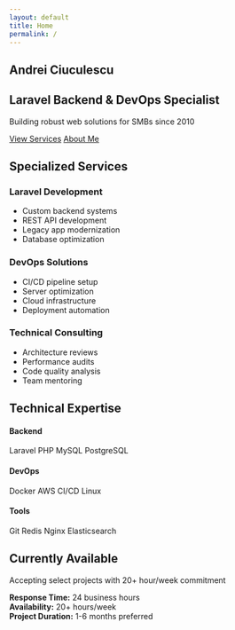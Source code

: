```yaml
---
layout: default
title: Home
permalink: /
---
```


<section class="hero section--full">
  <div class="hero-content inner">
    <h1>Andrei Ciuculescu</h1>
    <h2>Laravel Backend & DevOps Specialist</h2>
    <p class="hero-subtitle">Building robust web solutions for SMBs since 2010</p>
    <div class="hero-buttons">
      <a href="#services" class="btn btn-primary">View Services</a>
      <a href="/about" class="btn btn-secondary">About Me</a>
    </div>
  </div>
</section>

<section id="services" class="services section--full">
  <div class="inner">
    <h2>Specialized Services</h2>
    <div class="services-grid">
      <div class="service-card">
        <div class="service-icon">
          <i class="fab fa-laravel"></i>
        </div>
        <h3>Laravel Development</h3>
        <ul>
          <li>Custom backend systems</li>
          <li>REST API development</li>
          <li>Legacy app modernization</li>
          <li>Database optimization</li>
        </ul>
      </div>
      <div class="service-card">
        <div class="service-icon">
          <i class="fas fa-server"></i>
        </div>
        <h3>DevOps Solutions</h3>
        <ul>
          <li>CI/CD pipeline setup</li>
          <li>Server optimization</li>
          <li>Cloud infrastructure</li>
          <li>Deployment automation</li>
        </ul>
      </div>
      <div class="service-card">
        <div class="service-icon">
          <i class="fas fa-cogs"></i>
        </div>
        <h3>Technical Consulting</h3>
        <ul>
          <li>Architecture reviews</li>
          <li>Performance audits</li>
          <li>Code quality analysis</li>
          <li>Team mentoring</li>
        </ul>
      </div>
    </div>
  </div>
</section>

<section class="skills section--full">
  <div class="inner">
    <h2>Technical Expertise</h2>
    <div class="skills-grid">
      <div class="skill-category">
        <h4>Backend</h4>
        <div class="skill-tags">
          <span class="skill-tag">Laravel</span>
          <span class="skill-tag">PHP</span>
          <span class="skill-tag">MySQL</span>
          <span class="skill-tag">PostgreSQL</span>
        </div>
      </div>
      <div class="skill-category">
        <h4>DevOps</h4>
        <div class="skill-tags">
          <span class="skill-tag">Docker</span>
          <span class="skill-tag">AWS</span>
          <span class="skill-tag">CI/CD</span>
          <span class="skill-tag">Linux</span>
        </div>
      </div>
      <div class="skill-category">
        <h4>Tools</h4>
        <div class="skill-tags">
          <span class="skill-tag">Git</span>
          <span class="skill-tag">Redis</span>
          <span class="skill-tag">Nginx</span>
          <span class="skill-tag">Elasticsearch</span>
        </div>
      </div>
    </div>
  </div>
</section>

<section class="availability section--full">
  <div class="inner">
    <div class="availability-content">
      <h2>Currently Available</h2>
      <p>Accepting select projects with 20+ hour/week commitment</p>
      <div class="availability-details">
        <div class="detail">
          <strong>Response Time:</strong> 24 business hours
        </div>
        <div class="detail">
          <strong>Availability:</strong> 20+ hours/week
        </div>
        <div class="detail">
          <strong>Project Duration:</strong> 1-6 months preferred
        </div>
      </div>
    </div>
  </div>
</section>
